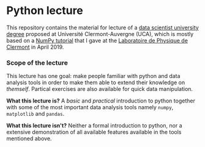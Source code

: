 # Python lecture

This repository contains the material for lecture of a [data scientist university degree](https://www.uca.fr/formation/nos-formations/catalogue-des-formations/du-data-scientist-23438.kjsp) proposed at Université Clermont-Auvergne (UCA), which is mostly based on a [NumPy tutorial](https://github.com/MLatCezeaux/intro_numpy) that I gave at the [Laboratoire de Physique de Clermont](http://clrwww.in2p3.fr/) in April 2019.

### Scope of the lecture

This lecture has one goal: make people familiar with python and data analysis tools in order to make them able to extend their knowledge on *themself*. Partical exercises are also available for quick data manipulation.

**What this lecture is?** A *basic* and *practical* introduction to python together with some of the most important data analysis tools namely `numpy`, `matplotlib` and `pandas`.

**What this lecture isn't?** Neither a formal introduction to python, nor a extensive demonstration of all available features available in the tools mentioned above.

